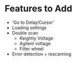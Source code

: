 # Features to Add
- 'Go to Delay/Cursor'
- Loading settings
- Double scan
    - Keightly Voltage
    - Agilent voltage
    - Filter wheel
- Error detection + rescanning  
